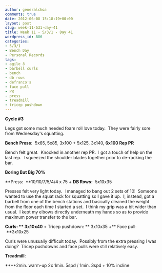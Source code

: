 ```yaml
---
author: generalchoa
comments: true
date: 2012-06-08 15:18:19+00:00
layout: post
slug: week-11-531-day-41
title: Week 11 - 5/3/1 - Day 41
wordpress_id: 886
categories:
- 5/3/1
- Bench Day
- Personal Records
tags:
- agile 8
- barbell curls
- bench
- db rows
- defranco's
- face pull
- PR
- press
- treadmill
- tricep pushdown
---
```


**Cycle #3**

Legs got some much needed foam roll love today.  They were fairly sore from Wednesday's squatting.

**Bench Press:**  5x65, 5x85, 3x100 + 5x125, 3x140, **6x160 Rep PR**

Bench felt great.  Knocked in another rep PR.  I got a touch of help on the last rep.  I squeezed the shoulder blades together prior to de-racking the bar.

**Boring But Big 70%**

**Press:  **10/10/7/5/4/4 x 75 + **DB Rows:**  5x10x35

Presses felt very light today.  I managed to bang out 2 sets of 10!  Someone wanted to use the squat rack for squatting so I gave it up.  I, instead, got a barbell from one of the bench stations and basically cleaned the weight from the floor each time I started a set.  I think my grip was a bit wider than usual.  I kept my elbows directly underneath my hands so as to provide maximum power transfer to the bar.

**Curls: ** 3x10x40 +** Tricep pushdown: ** 3x10x35 +** Face pull:  **3x10x25

Curls were unusually difficult today.  Possibly from the extra pressing I was doing?  Tricep pushdowns and face pulls were still relatively easy.

**Treadmill:**

****2min. warm-up
2x 1min. 5spd / 1min. 3spd + 10% incline
